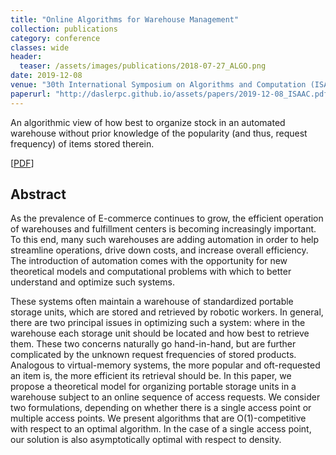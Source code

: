 ```yaml
---
title: "Online Algorithms for Warehouse Management"
collection: publications
category: conference
classes: wide
header: 
  teaser: /assets/images/publications/2018-07-27_ALGO.png
date: 2019-12-08
venue: "30th International Symposium on Algorithms and Computation (ISAAC)"
paperurl: "http://daslerpc.github.io/assets/papers/2019-12-08_ISAAC.pdf"
---
```


An algorithmic view of how best to organize stock in an automated warehouse without prior knowledge of the popularity (and thus, request frequency) of items stored therein.

\[[PDF](/assets/papers/2019-12-08_ISAAC.pdf)\]

## Abstract
As the prevalence of E-commerce continues to grow, the efficient operation of warehouses and fulfillment centers is becoming increasingly important.  To this end, many such warehouses are adding automation in order to help streamline operations, drive down costs, and increase overall efficiency.  The introduction of automation comes with the opportunity for new theoretical models and computational problems with which to better understand and optimize such systems.

These systems often maintain a warehouse of standardized portable storage units, which are stored and retrieved by robotic workers.  In general, there are two principal issues in optimizing such a system: where in the warehouse each storage unit should be located and how best to retrieve them. These two concerns naturally go hand-in-hand, but are further complicated by the unknown request frequencies of stored products. Analogous to virtual-memory systems, the more popular and oft-requested an item is, the more efficient its retrieval should be. In this paper, we propose a theoretical model for organizing portable storage units in a warehouse subject to an online sequence of access requests. We consider two formulations, depending on whether there is a single access point or multiple access points. We present algorithms that are O(1)-competitive with respect to an optimal algorithm. In the case of a single access point, our solution is also asymptotically optimal with respect to density.
